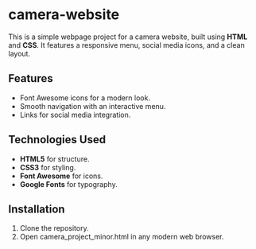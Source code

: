 # camera-website

This is a simple webpage project for a camera website, built using **HTML** and **CSS**. It features a responsive menu, social media icons, and a clean layout.

## Features
- Font Awesome icons for a modern look.
- Smooth navigation with an interactive menu.
- Links for social media integration.

## Technologies Used
- **HTML5** for structure.
- **CSS3** for styling.
- **Font Awesome** for icons.
- **Google Fonts** for typography.

## Installation
1. Clone the repository.
2. Open camera_project_minor.html in any modern web browser.

